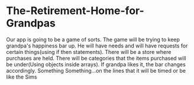# The-Retirement-Home-for-Grandpas

Our app is going to be a game of sorts. The game will be trying to keep grandpa's happiness bar up. He will have needs and will have requests for certain things(using if then statements). There will be a store where purchases are held. There will be categories that the items purchased will be under(Using objects inside arrays). If grandpa likes it, the bar changes accordingly. 
Something Something...on the lines that it will be timed or be like the Sims
